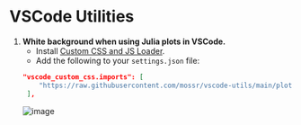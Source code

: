 # VSCode Utilities
1. **White background when using Julia plots in VSCode.**
    - Install [Custom CSS and JS Loader](https://marketplace.visualstudio.com/items?itemName=be5invis.vscode-custom-css).
    - Add the following to your `settings.json` file:
     ```json
     "vscode_custom_css.imports": [
         "https://raw.githubusercontent.com/mossr/vscode-utils/main/plots.css"
      ],
     ```
     ![image](https://user-images.githubusercontent.com/1592413/172889608-375a76e2-92ce-4f5f-bc9b-efe31d204ce0.png)
